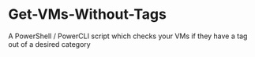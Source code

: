 # Get-VMs-Without-Tags
A PowerShell / PowerCLI script which checks your VMs if they have a tag out of a desired category
